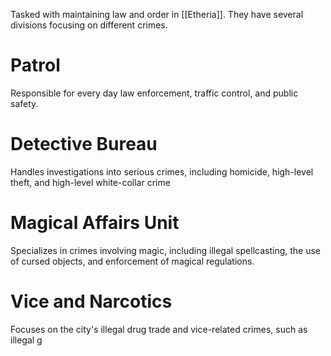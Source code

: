 Tasked with maintaining law and order in [[Etheria]]. They have several divisions focusing on different crimes.
# Patrol
Responsible for every day law enforcement, traffic control, and public safety.
# Detective Bureau
Handles investigations into serious crimes, including homicide, high-level theft, and high-level white-collar crime
# Magical Affairs Unit
Specializes in crimes involving magic, including illegal spellcasting, the use of cursed objects, and enforcement of magical regulations.
# Vice and Narcotics
Focuses on the city's illegal drug trade and vice-related crimes, such as illegal g
